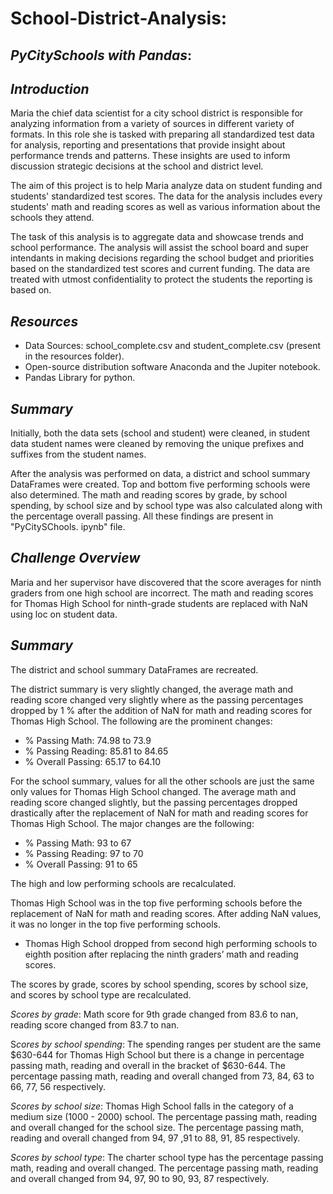 # School-District-Analysis:


## *PyCitySchools with Pandas*: 

## *Introduction*

Maria the chief data scientist for a city school district is responsible for analyzing information from a variety of sources in different variety of formats. In this role she is tasked with preparing all standardized test data for analysis, reporting and presentations that provide insight about performance trends and patterns. These insights are used to inform discussion strategic decisions at the school and district level. 

The aim of this project is to help Maria analyze data on student funding and students' standardized test scores. The data for the analysis includes every students' math and reading scores as well as various information about the schools they attend. 

The task of this analysis is to aggregate data and showcase trends and school performance. The analysis will assist the school board and super intendants in making decisions regarding the school budget and priorities based on the standardized test scores and current funding. The data are treated with utmost confidentiality to protect the students the reporting is based on.

## *Resources*
* Data Sources: school_complete.csv and student_complete.csv (present in the resources folder).
* Open-source distribution software Anaconda and the Jupiter notebook.
* Pandas Library for python.

## *Summary*

Initially, both the data sets (school and student) were cleaned, in student data student names were cleaned by removing the unique prefixes and suffixes from the student names. 

After the analysis was performed on data, a district and school summary DataFrames were created. Top and bottom five performing schools were also determined. The math and reading scores by grade, by school spending, by school size and by school type was also calculated along with the percentage overall passing. All these findings are present in "PyCitySChools. ipynb" file.

## *Challenge Overview*
Maria and her supervisor have discovered that the score averages for ninth graders from one high school are incorrect. The math and reading scores for Thomas High School for ninth-grade students are replaced with NaN using loc on student data.

## *Summary*

The district and school summary DataFrames are recreated. 

The district summary is very slightly changed, the average math and reading score changed very slightly where as the passing percentages dropped by 1 % after the addition of NaN for math and reading scores for Thomas High School. The following are the prominent changes:
* % Passing Math: 74.98	to 73.9
* % Passing Reading: 85.81 to 84.65	
* % Overall Passing: 65.17 to 64.10

For the school summary, values for all the other schools are just the same only values for Thomas High School changed. The average math and reading score changed slightly, but the passing percentages dropped drastically after the replacement of NaN for math and reading scores for Thomas High School. The major changes are the following:
* % Passing Math: 93 to 67
* % Passing Reading: 97 to 70
* % Overall Passing: 91 to 65

The high and low performing schools are recalculated.

Thomas High School was in the top five performing schools before the replacement of NaN for math and reading scores. After adding NaN values, it was no longer in the top five performing schools.

* Thomas High School dropped from second high performing schools to eighth position after replacing the ninth graders’ math and reading scores.

The scores by grade, scores by school spending, scores by school size, and scores by school type are recalculated.

 *Scores by grade*: Math score for 9th grade changed from 83.6 to nan, reading score changed from 83.7 to nan.

 S*cores by school spending*: The spending ranges per student are the same $630-644 for Thomas High School but there is a change in percentage passing math, reading and overall in the bracket of $630-644. The percentage passing math, reading and overall changed from 73, 84, 63 to 66, 77, 56 respectively.

 *Scores by school size*: Thomas High School falls in the category of a medium size (1000 - 2000) school. The percentage passing math, reading and overall changed for the school size. The percentage passing math, reading and overall changed from 94, 97 ,91 to 88, 91, 85 respectively. 

*Scores by school type*: The charter school type has the percentage passing math, reading and overall changed. The percentage passing math, reading and overall changed from 94, 97, 90 to 90, 93, 87 respectively.